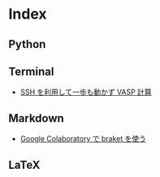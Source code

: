 # Index

## Python

## Terminal

- [SSH を利用して一歩も動かず VASP 計算](Terminal/nohup_vasp.md)
<!-- - [SSH 接続先で GUI の VESTA を使用](Terminal/ssh_vesta.md) -->

## Markdown

- [Google Colaboratory で braket を使う](Markdown/colab_braket.md)

## LaTeX

<!-- - [数式の OCR](LaTeX/latex_ocr.md) -->
